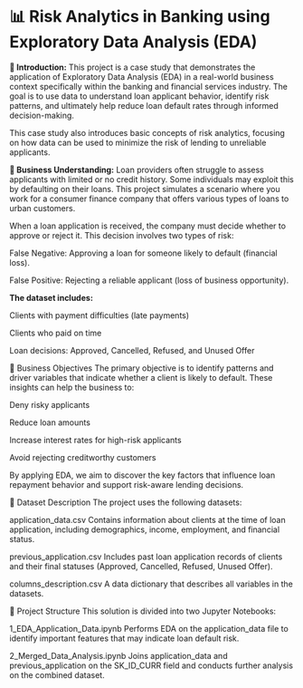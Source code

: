 # **📊 Risk Analytics in Banking using Exploratory Data Analysis (EDA)**
**📝 Introduction:**
 This project is a case study that demonstrates the application of Exploratory Data Analysis (EDA) in a real-world business context specifically within the banking and financial services industry. The goal is to use data to understand loan applicant behavior, identify risk patterns, and ultimately help reduce loan default rates through informed decision-making.

This case study also introduces basic concepts of risk analytics, focusing on how data can be used to minimize the risk of lending to unreliable applicants.

**💼 Business Understanding:**
Loan providers often struggle to assess applicants with limited or no credit history. Some individuals may exploit this by defaulting on their loans. This project simulates a scenario where you work for a consumer finance company that offers various types of loans to urban customers.

When a loan application is received, the company must decide whether to approve or reject it. This decision involves two types of risk:

False Negative: Approving a loan for someone likely to default (financial loss).

False Positive: Rejecting a reliable applicant (loss of business opportunity).

**The dataset includes:**

Clients with payment difficulties (late payments)

Clients who paid on time

Loan decisions: Approved, Cancelled, Refused, and Unused Offer

🎯 Business Objectives
The primary objective is to identify patterns and driver variables that indicate whether a client is likely to default. These insights can help the business to:

Deny risky applicants

Reduce loan amounts

Increase interest rates for high-risk applicants

Avoid rejecting creditworthy customers

By applying EDA, we aim to discover the key factors that influence loan repayment behavior and support risk-aware lending decisions.

📂 Dataset Description
The project uses the following datasets:

application_data.csv
Contains information about clients at the time of loan application, including demographics, income, employment, and financial status.

previous_application.csv
Includes past loan application records of clients and their final statuses (Approved, Cancelled, Refused, Unused Offer).

columns_description.csv
A data dictionary that describes all variables in the datasets.

📁 Project Structure
This solution is divided into two Jupyter Notebooks:

1_EDA_Application_Data.ipynb
Performs EDA on the application_data file to identify important features that may indicate loan default risk.

2_Merged_Data_Analysis.ipynb
Joins application_data and previous_application on the SK_ID_CURR field and conducts further analysis on the combined dataset.
